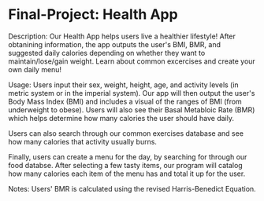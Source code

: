 # Final-Project: Health App
Description:
Our Health App helps users live a healthier lifestyle! After obtanining information, the app outputs the user's BMI, BMR, and suggested daily calories depending on whether they want to maintain/lose/gain weight. Learn about common excercises and create your own daily menu!




Usage:
Users input their sex, weight, height, age, and activity levels (in metric system or in the imperial system). Our app will then output the user's Body Mass Index (BMI) and includes a visual of the ranges of BMI (from underweight to obese). Users will also see their Basal Metabloic Rate (BMR) which helps determine how many calories the user should have daily.  

Users can also search through our common exercises database and see how many calories that activity usually burns. 

Finally, users can create a menu for the day, by searching for through our food databse. After selecting a few tasty items, our program will catalog how many calories each item of the menu has and total it up for the user. 




Notes:
Users' BMR is calculated using the revised Harris-Benedict Equation. 
